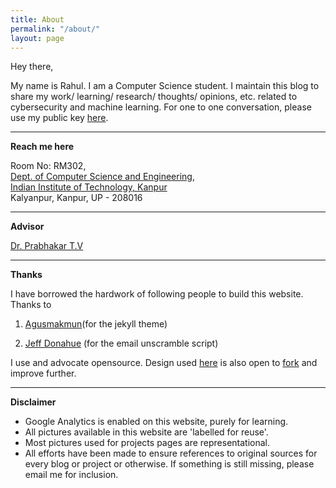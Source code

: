 ```yaml
---
title: About
permalink: "/about/"
layout: page
---
```


Hey there,

My name is Rahul. I am a Computer Science student. I maintain this blog to share my work/ learning/ research/ thoughts/ opinions, etc. related to cybersecurity and machine learning. For one to one conversation, please use my public key [here](/static/base.txt).

---

**Reach me here**

Room No: RM302,<br>
[Dept. of Computer Science and Engineering](http://www.cse.iitk.ac.in/),<br>
[Indian Institute of Technology, Kanpur](http://www.iitk.ac.in/)<br>
Kalyanpur, Kanpur, UP - 208016

---

**Advisor**

[Dr. Prabhakar T.V](https://www.cse.iitk.ac.in/users/tvp/)

---

**Thanks**

I have borrowed the hardwork of following people to build this website. Thanks to

1. [Agusmakmun](https://github.com/agusmakmun)(for the jekyll theme)

2. [Jeff Donahue](http://jeffdonahue.com/) (for the email unscramble script)

I use and advocate opensource. Design used [here](https://agusmakmun.github.io/) is also open to [fork](https://github.com/rahulrajpl/rahulrajpl.github.io) and improve further.

---

**Disclaimer**

- Google Analytics is enabled on this website, purely for learning.
- All pictures available in this website are 'labelled for reuse'. 
- Most pictures used for projects pages are representational. 
- All efforts have been made to ensure references to original sources for every blog or project or otherwise. If something is still missing, please email me for inclusion.